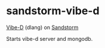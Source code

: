 # sandstorm-vibe-d
[Vibe-D](http://vibed.org) (dlang) on [Sandstorm](https://sandstorm.io)

Starts vibe-d server and mongodb.
